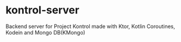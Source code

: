 # kontrol-server
Backend server for Project Kontrol made with Ktor, Kotlin Coroutines, Kodein and Mongo DB(KMongo)
